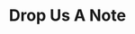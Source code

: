 ---
title: "Drop Us A Note"
description: "We will get back to you within 24 hours"
bg_image: "images/portfolio.jpg"
layout: "contact"
draft: false
---